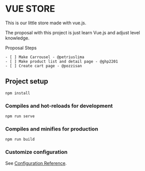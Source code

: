 # VUE STORE

This is our little store made with vue.js.

The proposal with this project is just learn Vue.js and adjust level knowledge.

Proposal Steps

    - [ ] Make Carrousel - @petriuslima
    - [ ] Make product list and detail page - @ghp2201
    - [ ] Create cart page - @pozzisan


## Project setup
```
npm install
```

### Compiles and hot-reloads for development
```
npm run serve
```

### Compiles and minifies for production
```
npm run build
```

### Customize configuration
See [Configuration Reference](https://cli.vuejs.org/config/).
